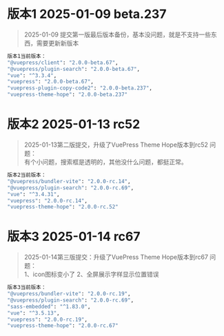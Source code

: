 # 版本1 2025-01-09 beta.237

> 2025-01-09 提交第一版最后版本备份，基本没问题，就是不支持一些东西，需要更新新版本

```bash
版本1当前版本：
"@vuepress/client": "2.0.0-beta.67",
"@vuepress/plugin-search": "2.0.0-beta.67",
"vue": "^3.3.4",
"vuepress": "2.0.0-beta.67",
"vuepress-plugin-copy-code2": "2.0.0-beta.237",
"vuepress-theme-hope": "2.0.0-beta.237"
```

# 版本2 2025-01-13 rc52

> 2025-01-13第二版提交，升级了VuePress Theme Hope版本到rc52
> 问题：<br>
> 有个小问题，搜索框是透明的，其他没什么问题，都挺正常。

```bash
版本2当前版本：
"@vuepress/bundler-vite": "2.0.0-rc.14",
"@vuepress/plugin-search": "2.0.0-rc.69",
"vue": "^3.4.31",
"vuepress": "2.0.0-rc.14",
"vuepress-theme-hope": "2.0.0-rc.52"
```

# 版本3 2025-01-14 rc67
> 2025-01-14第三版提交：升级了VuePress Theme Hope版本到rc67
> 问题：<br>
> 1、icon图标变小了 2、全屏展示字样显示位置错误

```bash
版本3当前版本：
"@vuepress/bundler-vite": "2.0.0-rc.19",
"@vuepress/plugin-search": "2.0.0-rc.69",
"sass-embedded": "^1.83.0",
"vue": "^3.5.13",
"vuepress": "2.0.0-rc.19",
"vuepress-theme-hope": "2.0.0-rc.67"
```


